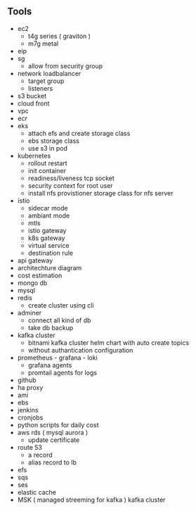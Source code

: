 ## Tools
- ec2
  - t4g series ( graviton )
  - m7g metal
- eip 
- sg 
  - allow from security group 
- network loadbalancer
  - target group 
  - listeners
- s3 bucket
- cloud front 
- vpc
- ecr
- eks 
  - attach efs and create storage class 
  - ebs storage class
  - use s3 in pod 
- kubernetes 
  - rollout restart 
  - init container
  - readiness/liveness tcp socket
  - security context for root user 
  - install nfs provistioner storage class for nfs server 
- istio 
  - sidecar mode
  - ambiant mode
  - mtls
  - istio gateway 
  - k8s gateway 
  - virtual service
  - destination rule 
- api gateway 
- architechture diagram 
- cost estimation 
- mongo db 
- mysql 
- redis 
  - create cluster using cli 
- adminer
  - connect all kind of db 
  - take db backup 
- kafka cluster 
  - bitnami kafka cluster helm chart with auto create topics 
  - without authantication configuration 
- prometheus - grafana - loki
  - grafana agents 
  - promtail agents for logs 
- github 
- ha proxy 
- ami
- ebs
- jenkins
- cronjobs 
- python scripts for daily cost 
- aws rds ( mysql aurora )
  - update certificate 
- route 53
  - a record
  - alias record to lb 
- efs
- sqs
- ses
- elastic cache
- MSK ( managed streeming for kafka ) kafka cluster 
